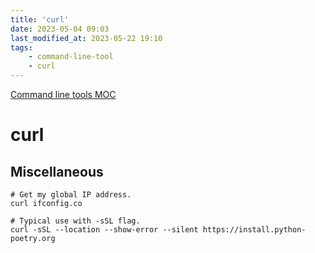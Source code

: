```yaml
---
title: 'curl'
date: 2023-05-04 09:03
last_modified_at: 2023-05-22 19:10
tags:
    - command-line-tool
    - curl
---
```


[Command line tools MOC](Command%20line%20tools%20MOC.md)

# curl

## Miscellaneous

```shell
# Get my global IP address.
curl ifconfig.co

# Typical use with -sSL flag.
curl -sSL --location --show-error --silent https://install.python-poetry.org
```
